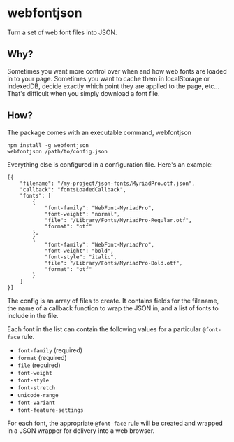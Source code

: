 # webfontjson
Turn a set of web font files into JSON.

## Why?
Sometimes you want more control over when and how web fonts are loaded in to your page. Sometimes you want to cache them in localStorage or indexedDB, decide exactly which point they are applied to the page, etc… That's difficult when you simply download a font file.

## How?
The package comes with an executable command, webfontjson

    npm install -g webfontjson
    webfontjson /path/to/config.json
    
Everything else is configured in a configuration file. Here's an example:

    [{
		"filename": "/my-project/json-fonts/MyriadPro.otf.json",
		"callback": "fontsLoadedCallback",
		"fonts": [
			{
				"font-family": "WebFont-MyriadPro",
				"font-weight": "normal",
				"file": "/Library/Fonts/MyriadPro-Regular.otf",
				"format": "otf"
			},
			{
				"font-family": "WebFont-MyriadPro",
				"font-weight": "bold",
				"font-style": "italic",
				"file": "/Library/Fonts/MyriadPro-Bold.otf",
				"format": "otf"
			}
		]
	}]
	
The config is an array of files to create. It contains fields for the filename, the name of a callback function to wrap the JSON in, and a list of fonts to include in the file.

Each font in the list can contain the following values for a particular `@font-face` rule.

 * `font-family` (required)
 * `format` (required)
 * `file` (required)
 * `font-weight`
 * `font-style`
 * `font-stretch`
 * `unicode-range`
 * `font-variant`
 * `font-feature-settings`

 For each font, the appropriate `@font-face` rule will be created and wrapped in a JSON wrapper for delivery into a web browser. 
